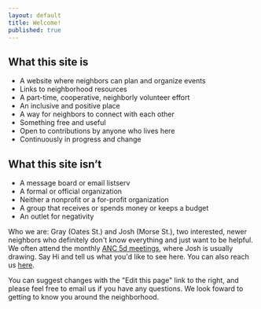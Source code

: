 ```yaml
---
layout: default
title: Welcome!
published: true
---
```



## What this site is 
* A website where neighbors can plan and organize events 
* Links to neighborhood resources 
* A part-time, cooperative, neighborly volunteer effort 
* An inclusive and positive place
* A way for neighbors to connect with each other
* Something free and useful
* Open to contributions by anyone who lives here
* Continuously in progress and change

## What this site isn’t
* A message board or email listserv 
* A formal or official organization  
* Neither a nonprofit or a for-profit organization 
* A group that receives or spends money or keeps a budget 
* An outlet for negativity


Who we are: Gray (Oates St.) and Josh (Morse St.), two interested, newer neighbors who definitely don't know everything and just want to be helpful. We often attend the monthly [ANC 5d meetings](http://www.anc5d.org), where Josh is usually drawing. Say Hi and tell us what you'd like to see here. You can also reach us [here](trinidad-dc@googlegroups.com).

You can suggest changes with the "Edit this page" link to the right, and please feel free to email us if you have any questions. We look foward to getting to know you around the neighborhood.
